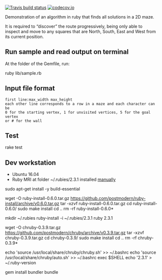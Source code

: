 [![Travis build status](https://travis-ci.org/nicosmaris/demos.png?branch=master)](https://travis-ci.org/nicosmaris/demos) [![codecov.io](http://codecov.io/github/nicosmaris/demos/coverage.svg?branch=master)](https://codecov.io/gh/nicosmaris/demos/branch/master) 

Demonstration of an algorithm in ruby that finds all solutions in a 2D maze.

It is required to “discover” the route progressively, being only able to inspect and move to any squares that are North, South, East and West from its current position.

## Run sample and read output on terminal

At the folder of the Gemfile, run:

ruby lib/sample.rb

## Input file format

```
first line:max_width max_height
each other line corresponds to a row in a maze and each character can be
0 for the starting vertex, 1 for unvisited vertices, 5 for the goal vertex
or # for the wall
```

## Test

rake test

## Dev workstation

* Ubuntu 16.04
* Ruby MRI at folder ~/.rubies/2.3.1 installed [manually](http://ryanbigg.com/2014/10/ubuntu-ruby-ruby-install-chruby-and-you/)


sudo apt-get install -y build-essential

wget -O ruby-install-0.6.0.tar.gz   https://github.com/postmodern/ruby-install/archive/v0.6.0.tar.gz
tar -xzvf ruby-install-0.6.0.tar.gz
cd ruby-install-0.6.0/
sudo make install
cd ..
rm -rf ruby-install-0.6.0*

mkdir ~/.rubies
ruby-install -i ~/.rubies/2.3.1 ruby 2.3.1

wget -O chruby-0.3.9.tar.gz   https://github.com/postmodern/chruby/archive/v0.3.9.tar.gz
tar -xzvf chruby-0.3.9.tar.gz
cd chruby-0.3.9/
sudo make install
cd ..
rm -rf chruby-0.3.9*

echo 'source /usr/local/share/chruby/chruby.sh' >> ~/.bashrc
echo 'source /usr/local/share/chruby/auto.sh' >> ~/.bashrc
exec $SHELL
echo '2.3.1' > ~/.ruby-version

gem install bundler
bundle

